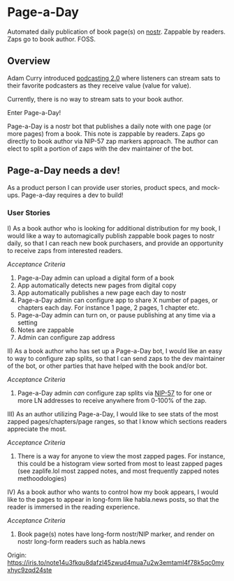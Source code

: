 # Page-a-Day
Automated daily publication of book page(s) on [nostr]([url](https://github.com/nostr-protocol/nostr)). Zappable by readers. Zaps go to book author. FOSS.

## Overview
Adam Curry introduced [podcasting 2.0]([url](https://podcastindex.org)) where listeners can stream sats to their favorite podcasters as they receive value (value for value). 

Currently, there is no way to stream sats to your book author. 

Enter Page-a-Day! 

Page-a-Day is a nostr bot that publishes a daily note with one page (or more pages) from a book. This note is zappable by readers. Zaps go directly to book author via NIP-57 zap markers approach. The author can elect to split a portion of zaps with the dev maintainer of the bot.

## Page-a-Day needs a dev!
As a product person I can provide user stories, product specs, and mock-ups. Page-a-day requires a dev to build!

### User Stories
I) As a book author who is looking for additional distribution for my book, I would like a way to automagically publish zappable book pages to nostr daily, so that I can reach new book purchasers, and provide an opportunity to receive zaps from interested readers.

  _Acceptance Criteria_
  1. Page-a-Day admin can upload a digital form of a book
  2. App automatically detects new pages from digital copy
  3. App automatically publishes a new page each day to nostr
  4. Page-a-Day admin can configure app to share X number of pages, or chapters each day. For instance 1 page, 2 pages, 1 chapter etc.
  5. Page-a-Day admin can turn on, or pause publishing at any time via a setting
  6. Notes are zappable
  7. Admin can configure zap address


II) As a book author who has set up a Page-a-Day bot, I would like an easy to way to configure zap splits, so that I can send zaps to the dev maintainer of the bot, or other parties that have helped with the book and/or bot.

  _Acceptance Criteria_
  1. Page-a-Day admin _can_ configure zap splits via [NIP-57]([url](https://github.com/nostr-protocol/nips/pull/402#issuecomment-1494471771)) to for one or more LN addresses to receive anywhere from 0-100% of the zap.

III) As an author utilizing Page-a-Day, I would like to see stats of the most zapped pages/chapters/page ranges, so that I know which sections readers appreciate the most.

  _Acceptance Criteria_
  1. There is a way for anyone to view the most zapped pages. For instance, this could be a histogram view sorted from most to least zapped pages (see zaplife.lol most zapped notes, and most frequently zapped notes methoodologies)

IV) As a book author who wants to control how my book appears, I would like to the pages to appear in long-form like habla.news posts, so that the reader is immersed in the reading experience.
  
  _Acceptance Criteria_
  1. Book page(s) notes have long-form nostr/NIP marker, and render on nostr long-form readers such as habla.news

Origin: https://iris.to/note14u3fkqu8dafzl45zwud4mua7u2w3emtaml4f78k5qc0myxhyc9zqd24ste
